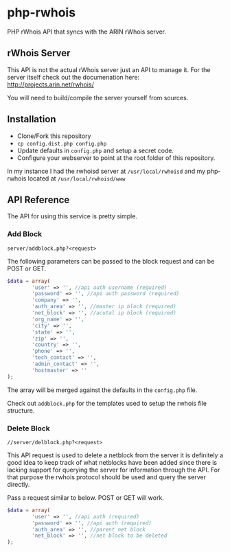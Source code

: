 php-rwhois
==========

PHP rWhois API that syncs with the ARIN rWhois server.

## rWhois Server

This API is not the actual rWhois server just an API to manage it. For the server itself check out the documenation here: http://projects.arin.net/rwhois/

You will need to build/compile the server yourself from sources.

## Installation

* Clone/Fork this repository
* `cp config.dist.php config.php`
* Update defaults in `config.php` and setup a secret code.
* Configure your webserver to point at the root folder of this repository.

In my instance I had the rwhoisd server at `/usr/local/rwhoisd` and my php-rwhois located at `/usr/local/rwhoisd/www`

## API Reference

The API for using this service is pretty simple.

### Add Block

`server/addblock.php?<request>`

The following parameters can be passed to the block request and can be POST or GET.

```php
$data = array(
        'user' => '', //api auth username (required)
        'password' => '', //api auth password (required)
        'company' => '',
        'auth_area' => '', //master ip block (required)
        'net_block' => '', //acutal ip block (required)
        'org_name' => '',
        'city' => '',
        'state' => '',
        'zip' => '',
        'country' => '',
        'phone' => '',
        'tech_contact' => '',
        'admin_contact' => '',
        'hostmaster' => ''
);
```
The array will be merged against the defaults in the `config.php` file.

Check out `addblock.php` for the templates used to setup the rwhois file structure.

### Delete Block

`//server/delblock.php?<request>`

This API request is used to delete a netblock from the server it is definitely a good idea to keep track of what netblocks have been added since there is lacking support for querying the server for information through the API. For that purpose the rwhois protocol should be used and query the server directly.

Pass a request similar to below. POST or GET will work.

```php
$data = array(
        'user' => '', //api auth (required)
        'password' => '', //api auth (required)
        'auth_area' => '', //parent net block
        'net_block' => '', //net block to be deleted
);
```

